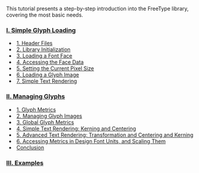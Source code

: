 This tutorial presents a step-by-step introduction into            the FreeType library, covering the most basic needs.

### [I. Simple Glyph Loading](step1.md)

- ​              [1. Header Files](step1.md#section-1)            
- ​              [2. Library                 Initialization](step1.md#section-2)            
- ​              [3. Loading a Font                 Face](step1.md#section-3)            
- ​              [4. Accessing the Face                 Data](step1.md#section-4)            
- ​              [5. Setting the Current                 Pixel Size](step1.md#section-5)            
- ​              [6. Loading a Glyph                 Image](step1.md#section-6)            
- ​              [7. Simple Text                 Rendering](step1.md#section-7)            

### [II. Managing Glyphs](step2.md)

- ​              [1. Glyph Metrics](step2.md#section-1)            
- ​              [2. Managing Glyph                 Images](step2.md#section-2)            
- ​              [3. Global Glyph                 Metrics](step2.md#section-3)            
- ​              [4. Simple Text Rendering:                 Kerning and Centering](step2.md#section-4)            
- ​              [5. Advanced Text                 Rendering: Transformation and Centering and                 Kerning](step2.md#section-5)            
- ​              [6. Accessing Metrics in                 Design Font Units, and Scaling Them](step2.md#section-6)            
- ​              [Conclusion](step2.md#conclusion)            

### [III. Examples](step3.md)